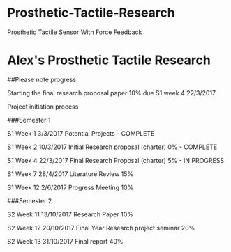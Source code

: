 # Prosthetic-Tactile-Research
Prosthetic Tactile Sensor With Force Feedback


# Alex's Prosthetic Tactile Research

##Please note progress

Starting the final research proposal paper 10% due S1 week 4 22/3/2017 

Project initiation process


###Semester 1

S1 Week 1 3/3/2017 Potential Projects - COMPLETE

S1 Week 2 10/3/2017 Initial Research proposal (charter) 0% - COMPLETE

S1 Week 4 22/3/2017 Final Research Proposal (charter) 5% - IN PROGRESS

S1 Week 7 28/4/2017  Literature Review 15% 

S1 Week 12 2/6/2017 Progress Meeting 10%




###Semester 2

S2 Week 11 13/10/2017 Research Paper 10%

S2 Week 12 20/10/2017 Final Year Research project seminar 20%

S2 Week 13 31/10/2017 Final report 40%